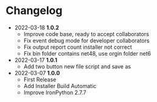 # Changelog
- 2022-03-18 **1.0.2**
  - Improve code base, ready to accept collaborators
  - Fix event debug mode for developer collaborators
  - Fix output report count installer not correct
  - Fix bin folder contains net48, use orgin folder net6
- 2022-03-17 **1.0.1**
  - Add two button new file script and save as
- 2022-03-07 **1.0.0**
  - First Release
  - Add Installer Build Automatic 
  - Improve IronPython 2.7.7
  